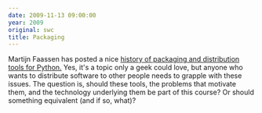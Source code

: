 ```yaml
---
date: 2009-11-13 09:00:00
year: 2009
original: swc
title: Packaging
---
```

<p>Martijn Faassen has posted a nice <a href="http://faassen.n--tree.net/blog/view/weblog/2009/11/09/0">history of packaging and distribution tools for Python.</a> Yes, it's a topic only a geek could love, but anyone who wants to distribute software to other people needs to grapple with these issues. The question is, should these tools, the problems that motivate them, and the technology underlying them be part of this course? Or should something equivalent (and if so, what)?</p>
